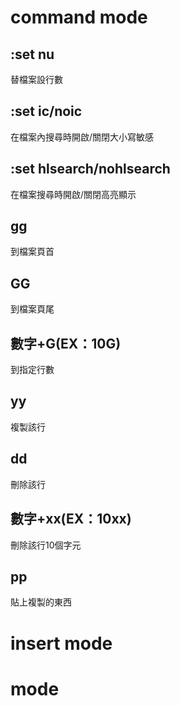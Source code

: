 command mode
================

:set nu
----------------
替檔案設行數

:set ic/noic
----------------
在檔案內搜尋時開啟/關閉大小寫敏感

:set hlsearch/nohlsearch
---------------
在檔案搜尋時開啟/關閉高亮顯示

gg
---------------
到檔案頁首

GG
---------------
到檔案頁尾

數字+G(EX：10G)
---------------
到指定行數

yy
---------------
複製該行

dd
---------------
刪除該行

數字+xx(EX：10xx)
---------------
刪除該行10個字元

pp
---------------
貼上複製的東西


insert mode
===============

mode
===============
